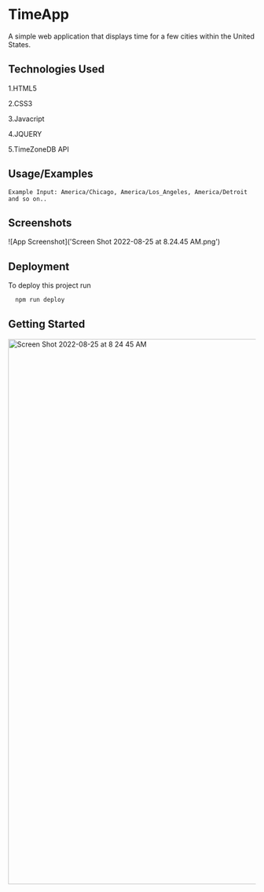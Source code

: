 # TimeApp

A simple web application that displays time for a few cities within the United States.


## Technologies Used
1.HTML5

2.CSS3

3.Javacript

4.JQUERY

5.TimeZoneDB API




## Usage/Examples

```
Example Input: America/Chicago, America/Los_Angeles, America/Detroit and so on..
```


## Screenshots

![App Screenshot]('Screen Shot 2022-08-25 at 8.24.45 AM.png')


## Deployment

To deploy this project run

```bash
  npm run deploy
```


## Getting Started
<img width="1110" alt="Screen Shot 2022-08-25 at 8 24 45 AM" src="https://user-images.githubusercontent.com/111797748/186672170-def9a2e2-7c90-4b60-8f31-b261b7c22b1f.png">
